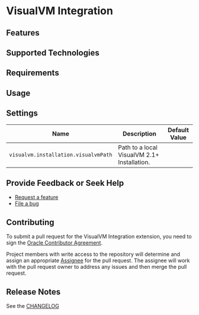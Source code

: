 # VisualVM Integration

## Features

## Supported Technologies

## Requirements

## Usage

## Settings

| Name | Description | Default Value |
|---|---|---|
| `visualvm.installation.visualvmPath` | Path to a local VisualVM 2.1+ Installation. |  |

## Provide Feedback or Seek Help

* [Request a feature](https://github.com/oracle/gcn-vscode-extensions/issues/new?labels=enhancement)
* [File a bug](https://github.com/oracle/gcn-vscode-extensions/issues/new?labels=bug)

## Contributing

To submit a pull request for the VisualVM Integration extension, you need to sign the [Oracle Contributor Agreement](http://www.oracle.com/technetwork/community/oca-486395.html).

Project members with write access to the repository will determine and assign an appropriate [Assignee](https://help.github.com/articles/assigning-issues-and-pull-requests-to-other-github-users/) for the pull request. The assignee will work with the pull request owner to address any issues and then merge the pull request.

## Release Notes

See the [CHANGELOG](CHANGELOG.md)
